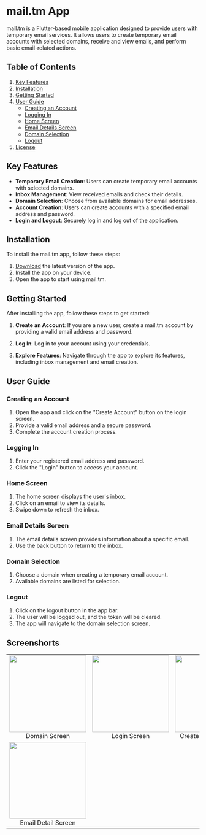 # mail.tm App

mail.tm is a Flutter-based mobile application designed to provide users with temporary email services. It allows users to create temporary email accounts with selected domains, receive and view emails, and perform basic email-related actions.

## Table of Contents

1. [Key Features](#key-features)
2. [Installation](#installation)
3. [Getting Started](#getting-started)
4. [User Guide](#user-guide)
   - [Creating an Account](#creating-an-account)
   - [Logging In](#logging-in)
   - [Home Screen](#home-screen)
   - [Email Details Screen](#email-details-screen)
   - [Domain Selection](#domain-selection)
   - [Logout](#logout)
5. [License](#license)

## Key Features

- **Temporary Email Creation**: Users can create temporary email accounts with selected domains.
- **Inbox Management**: View received emails and check their details.
- **Domain Selection**: Choose from available domains for email addresses.
- **Account Creation**: Users can create accounts with a specified email address and password.
- **Login and Logout**: Securely log in and log out of the application.

## Installation

To install the mail.tm app, follow these steps:

1. [Download](#) the latest version of the app.
2. Install the app on your device.
3. Open the app to start using mail.tm.

## Getting Started

After installing the app, follow these steps to get started:

1. **Create an Account**: If you are a new user, create a mail.tm account by providing a valid email address and password.

2. **Log In**: Log in to your account using your credentials.

3. **Explore Features**: Navigate through the app to explore its features, including inbox management and email creation.

## User Guide

### Creating an Account

1. Open the app and click on the "Create Account" button on the login screen.
2. Provide a valid email address and a secure password.
3. Complete the account creation process.

### Logging In

1. Enter your registered email address and password.
2. Click the "Login" button to access your account.

### Home Screen

1. The home screen displays the user's inbox.
2. Click on an email to view its details.
3. Swipe down to refresh the inbox.

### Email Details Screen

1. The email details screen provides information about a specific email.
2. Use the back button to return to the inbox.

### Domain Selection

1. Choose a domain when creating a temporary email account.
2. Available domains are listed for selection.

### Logout

1. Click on the logout button in the app bar.
2. The user will be logged out, and the token will be cleared.
3. The app will navigate to the domain selection screen.



## Screenshorts
<table>
  <tr>
    <td align="center">
      <img src="https://github.com/MehadiReaz/mail.tm_app/assets/65062761/aac1c0d9-20ad-4c1e-9fca-f8b6b48f8e5b" width="200"/>
      <br />
      Domain Screen
    </td>
    <td align="center">
      <img src="https://github.com/MehadiReaz/mail.tm_app/assets/65062761/9e20fe90-68c4-472e-a31f-350924f775bd" width="200"/>
      <br />
      Login Screen
    </td>
     <td align="center">
      <img src="https://github.com/MehadiReaz/mail.tm_app/assets/65062761/1f299ff1-da68-4578-a31b-e306df7445d1" width="200"/>
      <br />
      Create Account Screen
    </td>
    <td align="center">
      <img src="https://github.com/MehadiReaz/mail.tm_app/assets/65062761/9c2e7fb8-eaef-4970-9ddf-23611e011cad" width="200"/>
      <br />
      Home Screen
    </td>
      <tr>
    <td align="center">
      <img src="https://github.com/MehadiReaz/mail.tm_app/assets/65062761/3141531c-1c62-412d-a432-7fc94cc489fc" width="200"/>
      <br />
      Email Detail Screen
    </td>

</table>

